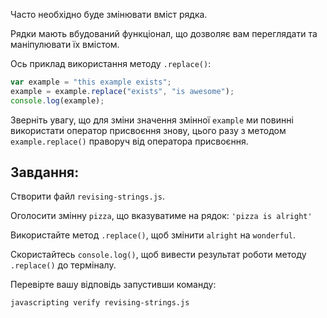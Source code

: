 Часто необхідно буде змінювати вміст рядка.

Рядки мають вбудований функціонал, що дозволяє вам переглядати та маніпулювати їх вмістом.

Ось приклад використання методу `.replace()`:

```js
var example = "this example exists";
example = example.replace("exists", "is awesome");
console.log(example);
```

Зверніть увагу, що для зміни значення змінної `example` ми повинні використати оператор присвоєння знову, цього разу з методом `example.replace()` праворуч від операторa присвоєння.

## Завдання:

Створити файл `revising-strings.js`.

Оголосити змінну `pizza`, що вказуватиме на рядок: `'pizza is alright'`

Використайте метод `.replace()`, щоб змінити `alright` на `wonderful`.

Скористайтесь `console.log()`, щоб вивести результат роботи методу `.replace()` до терміналу.

Перевірте вашу відповідь запустивши команду:

`javascripting verify revising-strings.js`
